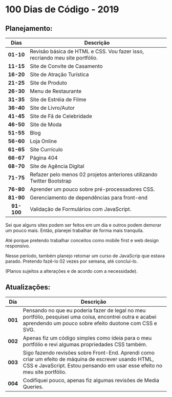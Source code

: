 # 100 Dias de Código - 2019

## Planejamento:

Dias        | Descrição
:----------:|---------
**01-10** | Revisão básica de HTML e CSS. Vou fazer isso, recriando meu site portfólio.
**11-15** | Site de Convite de Casamento
**16-20** | Site de Atração Turística
**21-25** | Site de Produto
**26-30** | Menu de Restaurante
**31-35** | Site de Estréia de Filme
**36-40** | Site de Livro/Autor
**41-45** | Site de Fã de Celebridade
**46-50** | Site de Moda
**51-55** | Blog
**56-60** | Loja Online
**61-65** | Site Currículo
**66-67** | Página 404
**68-70** | Site de Agência Digital
**71-75** | Refazer pelo menos 02 projetos anteriores utilizando Twitter Bootstrap
**76-80** | Aprender um pouco sobre pré-processadores CSS.
**81-90** | Gerenciamento de dependências para front-end
**91-100**| Validação de Formulários com JavaScript.

Sei que alguns sites podem ser feitos em um dia e outros podem demorar um pouco mais. Então, planejei trabalhar de forma mais tranquila.

Até porque pretendo trabalhar conceitos como mobile first e web design responsivo.

Nesse período, também planejo retomar um curso de JavaScrip que estava parado. Pretendo fazê-lo 02 vezes por semana, até concluí-lo.

(Planos sujeitos a alterações e de acordo com a necessidade).

## Atualizações:

**Dia** | **Descrição**
:------:|--------------
**001**| Pensando no que eu poderia fazer de legal no meu portfólio, pesquisei uma coisa, encontrei outra e acabei aprendendo um pouco sobre efeito duotone com CSS e SVG.
**002**| Apenas fiz um código simples como ideia para o meu portfólio e revi algumas propriedades CSS também. 
**003**| Sigo fazendo revisões sobre Front-End. Aprendi como criar um efeito de máquina de escrever usando HTML, CSS e JavaScript. Estou pensando em usar esse efeito no meu site portfólio.
**004**| Codifiquei pouco, apenas fiz algumas revisões de Media Queries. 
